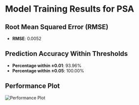 # Model Training Results for PSA

## Root Mean Squared Error (RMSE)
- **RMSE**: 0.0052

## Prediction Accuracy Within Thresholds
- **Percentage within ±0.01**: 93.96%
- **Percentage within ±0.05**: 100.00%

## Performance Plot
![Performance Plot](../imgs/PSA.png)
